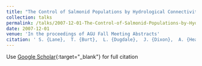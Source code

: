 ```yaml
---
title: "The Control of Salmonid Populations by Hydrological Connectivity: an Analysis at the Local, Reach and Watershed scales"
collection: talks
permalink: /talks/2007-12-01-The-Control-of-Salmonid-Populations-by-Hydrological-Connectivity-an-Analysis-at-the-Local-Reach-and-Watershed-scales
date: 2007-12-01
venue: 'In the proceedings of AGU Fall Meeting Abstracts'
citation: ' S. {Lane},  T. {Burt},  L. {Dugdale},  J. {Dixon},  A. {Heathwaite},  A. {Maltby},  S. {Reaney}, &quot;The Control of Salmonid Populations by Hydrological Connectivity: an Analysis at the Local, Reach and Watershed scales.&quot; In the proceedings of AGU Fall Meeting Abstracts, 2007.'
---
```

Use [Google Scholar](https://scholar.google.com/scholar?q=The+Control+of+Salmonid+Populations+by+Hydrological+Connectivity:+an+Analysis+at+the+Local,+Reach+and+Watershed+scales){:target="_blank"} for full citation